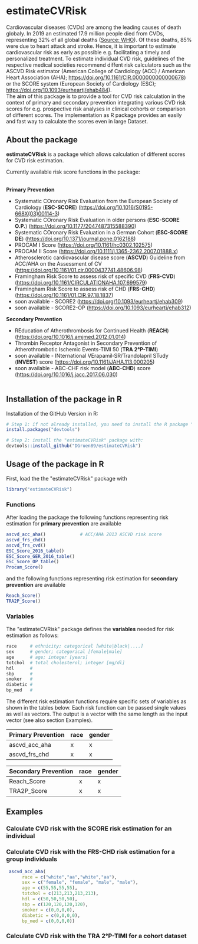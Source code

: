 # estimateCVRisk #

Cardiovascular diseases (CVDs) are among the leading causes of death globaly. In 2019 an estimated 17.9 million people died from CVDs, representing 32% of all global deaths ([Source: WHO](https://www.who.int/en/news-room/fact-sheets/detail/cardiovascular-diseases-(cvds))). Of these deaths, 85% were due to heart attack and stroke. Hence, it is important to estimate cardiovascular risk as early as possible e.g. facilitating a timely and personalized treatment. 
To estimate individual CVD risk, guidelines of the respective medical societies recommend diffent risk calculators such as the ASCVD Risk estimator (American College of Cardiology (ACC) / American Heart Association (AHA); https://doi.org/10.1161/CIR.0000000000000678) or the SCORE system (European Society of Cardiology (ESC); https://doi.org/10.1093/eurheartj/ehab484).<br/>
The **aim** of this package is to provide a tool for CVD risk calculation in the context of primary and secondary prevention integrating various CVD risk scores for e.g. prospective risk analyses in clinical cohorts or comparison of different scores. The implementation as R package provides an easily and fast way to calculate the scores even in large Dataset. 

## About the package ##

**estimateCVRisk** is a package which allows calculation of different scores for CVD risk estimation.<br/>

Currently available risk score functions in the package:<br/><br/>

**Primary Prevention**<br/>
- Systematic COronary Risk Evaluation from the European Society of Cardiology (**ESC-SCORE**) (https://doi.org/10.1016/S0195-668X(03)00114-3)<br/>
- Systematic COronary Risk Evaluation in older persons (**ESC-SCORE O.P.**) (https://doi.org/10.1177/2047487315588390)<br/>
- Systematic COronary Risk Evaluation in a German Cohort (**ESC-SCORE DE**) (https://doi.org/10.1371/journal.pone.0162188)<br/>
- PROCAM I Score (https://doi.org/10.1161/hc0302.102575)<br/> 
- PROCAM II Score (https://doi.org/10.1111/j.1365-2362.2007.01888.x)<br/>
- Atherosclerotic cardiovascular disease score (**ASCVD**) Guideline from ACC/AHA on the Assessment of CV (https://doi.org/10.1161/01.cir.0000437741.48606.98)<br/>
- Framingham Risk Score to assess risk of specific CVD (**FRS-CVD**) (https://doi.org/10.1161/CIRCULATIONAHA.107.699579)<br/>
- Framingham Risk Score to assess risk of CHD (**FRS-CHD**) (https://doi.org/10.1161/01.CIR.97.18.1837)<br/>
- soon available - SCORE2 (https://doi.org/10.1093/eurheartj/ehab309)<br/>
- soon available - SCORE2-OP (https://doi.org/10.1093/eurheartj/ehab312)<br/>


**Secondary Prevention**<br/>
- REducation of Atherothrombosis for Continued Health (**REACH**) (https://doi.org/10.1016/j.amjmed.2012.01.014)<br/>
- Thrombin Receptor Antagonist in Secondary Prevention of Atherothrombotic Ischemic Events-TIMI 50 (**TRA 2°P-TIMI**)<br/>
- soon available - INternational VErapamil‐SR/Trandolapril STudy (**INVEST**) score (https://doi.org/10.1161/JAHA.113.000205)<br/>
- soon available - ABC-CHF risk model (**ABC-CHD**) score (https://doi.org/10.1016/j.jacc.2017.06.030)<br/><br/>


## Installation of the package in R ##

Installation of the GitHub Version in R:
```R
# Step 1: if not already installed, you need to install the R package "devtools":
install.packages("devtools")

# Step 2: install the "estimateCVRisk" package with:
devtools::install_github("DGruen89/estimateCVRisk")
```

## Usage of the package in R ##

First, load the the "estimateCVRisk" package with
```R
library("estimateCVRisk")
```

### Functions ###

After loading the package the following functions representing risk estimation for **primary prevention** are available

```R
ascvd_acc_aha()             # ACC/AHA 2013 ASCVD risk score
ascvd_frs_chd()             
ascvd_frs_cvd()
ESC_Score_2016_table()
ESC_Score_GER_2016_table()
ESC_Score_OP_table()
Procam_Score()
```

and the following functions representing risk estimation for **secondary prevention** are available
```R
Reach_Score()
TRA2P_Score()
```

### Variables ###

The "estimateCVRisk" package defines the **variables** needed for risk estimation as follows:

```R
race     # ethnicity; categorical [white|black|....]
sex      # gender; categorical [female|male]
age      # age; integer [years]
totchol  # total cholesterol; integer [mg/dl]
hdl      # 
sbp      # 
smoker   # 
diabetic # 
bp_med   #
```

The different risk estimation functions require specific sets of variables as shown in the tables below. Each risk function can be passed single values as well as vectors. The output is a vector with the same length as the input vector (see also section Examples).

Primary Prevention  | race | gender          
------------------- | ---- |-------------
ascvd_acc_aha       | x    | x
ascvd_frs_chd       | x    | x

Secondary Prevention | race | gender          
-------------------- | ---- |-------------
Reach_Score          | x    | x
TRA2P_Score          | x    | x




## Examples ##

### Calculate CVD risk with the SCORE risk estimation for an individual ###

### Calculate CVD risk with the FRS-CHD risk estimation for a group individuals ###

```R
 ascvd_acc_aha(
      race = c("white","aa","white","aa"),
      sex = c("female", "female", "male", "male"),
      age = c(55,55,55,55),
      totchol = c(213,213,213,213),
      hdl = c(50,50,50,50),
      sbp = c(120,120,120,120),
      smoker = c(0,0,0,0),
      diabetic = c(0,0,0,0),
      bp_med = c(0,0,0,0))
```

### Calculate CVD risk with the TRA 2°P-TIMI for a cohort dataset ###


